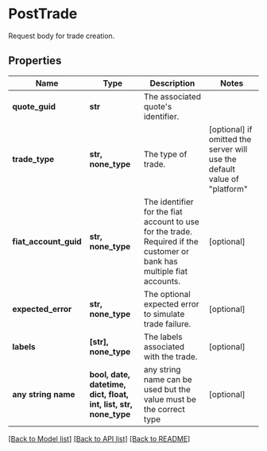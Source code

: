 # PostTrade

Request body for trade creation.

## Properties
Name | Type | Description | Notes
------------ | ------------- | ------------- | -------------
**quote_guid** | **str** | The associated quote&#39;s identifier. | 
**trade_type** | **str, none_type** | The type of trade. | [optional]  if omitted the server will use the default value of "platform"
**fiat_account_guid** | **str, none_type** | The identifier for the fiat account to use for the trade. Required if the customer or bank has multiple fiat accounts. | [optional] 
**expected_error** | **str, none_type** | The optional expected error to simulate trade failure. | [optional] 
**labels** | **[str], none_type** | The labels associated with the trade. | [optional] 
**any string name** | **bool, date, datetime, dict, float, int, list, str, none_type** | any string name can be used but the value must be the correct type | [optional]

[[Back to Model list]](../README.md#documentation-for-models) [[Back to API list]](../README.md#documentation-for-api-endpoints) [[Back to README]](../README.md)


